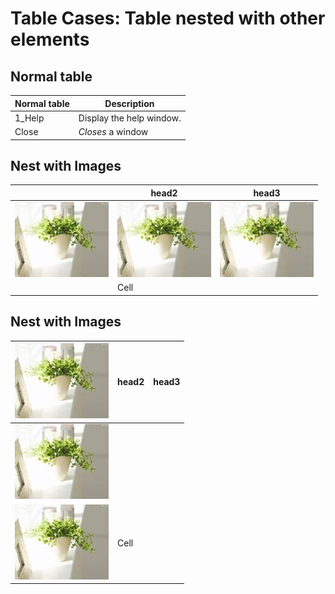 # Table Cases: Table nested with other elements

## Normal table
| Normal table | Description          |
| ------------- | ----------- |
| 1_Help      | Display the help window.|
| Close     | _Closes_ a window     |

## Nest with Images
|  | head2 | head3|
| ------------- | ----------- |---|
|![](./../Reference-Files/Images/flower.jpg)  | ![](./../Reference-Files/Images/flower.jpg)| ![](./../Reference-Files/Images/flower.jpg) |
|      |   Cell |  |


## Nest with Images
| ![](./../Reference-Files/Images/flower.jpg) | head2 | head3|
| ------------- | ----------- |---|
|![](./../Reference-Files/Images/flower.jpg)  | |  |
|![](./../Reference-Files/Images/flower.jpg)   |   Cell |  |
